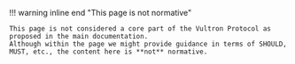 !!! warning inline end "This page is not normative"

    This page is not considered a core part of the Vultron Protocol as proposed in the main documentation.
    Although within the page we might provide guidance in terms of SHOULD, MUST, etc., the content here is **not** normative.
